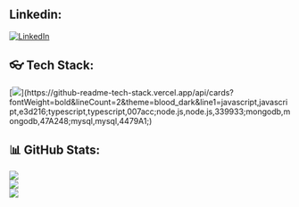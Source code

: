 ## Linkedin:
[![LinkedIn](https://img.shields.io/badge/LinkedIn-%230077B5.svg?logo=linkedin&logoColor=white)](https://www.linkedin.com/in/matheus-hss/)

## :eyeglasses: Tech Stack:
[![](https://github-readme-tech-stack.vercel.app/api/cards?fontWeight=bold&lineCount=2&theme=blood_dark&line1=javascript,javascript,e3d216;typescript,typescript,007acc;node.js,node.js,339933;mongodb,mongodb,47A248;mysql,mysql,4479A1;)](https://github-readme-tech-stack.vercel.app/api/cards?fontWeight=bold&lineCount=2&theme=blood_dark&line1=javascript,javascript,e3d216;typescript,typescript,007acc;node.js,node.js,339933;mongodb,mongodb,47A248;mysql,mysql,4479A1;)

## 📊 GitHub Stats:
![](https://github-readme-stats.vercel.app/api?username=MatheusHenriqueSS&theme=dracula&hide_border=true&include_all_commits=false&count_private=true)<br/>
![](https://github-readme-streak-stats.herokuapp.com/?user=MatheusHenriqueSS&theme=dracula&hide_border=true)<br/>
![](https://github-readme-stats.vercel.app/api/top-langs/?username=MatheusHenriqueSS&theme=dracula&hide_border=true&include_all_commits=false&count_private=true&layout=compact)

